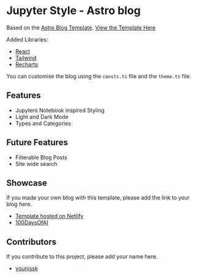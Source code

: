 # Jupyter Style - Astro blog

Based on the [Astro Blog Template](https://github.com/withastro/astro/tree/main/examples/blog). [View the Template Here](https://jupyter-style-astro-blog.netlify.app/)

Added Libraries:
- [React](https://reactjs.org/)
- [Tailwind](https://tailwindcss.com/)
- [Recharts](https://recharts.org/en-US/)

You can customise the blog using the `consts.ts` file and the `theme.ts` file.

## Features
- Jupyters Notebook inspired Styling
- Light and Dark Mode
- Types and Categories

## Future Features
- Filterable Blog Posts
- Site wide search

## Showcase
If you made your own blog with this template, please add the link to your blog here.

- [Template hosted on Netlify](https://jupyter-style-astro-blog.netlify.app/)
- [100DaysOfAI](https://100daysofai.youniss.dev/)

## Contributors
If you contribute to this project, please add your name here.

- [younissk](https://github.com/younissk)
